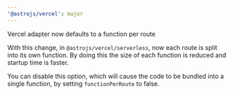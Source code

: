 ```yaml
---
'@astrojs/vercel': major
---
```


Vercel adapter now defaults to a function per route

With this change, in `@astrojs/vercel/serverless`, now each route is split into its own function. By doing this the size of each function is reduced and startup time is faster.

You can disable this option, which will cause the code to be bundled into a single function, by setting `functionPerRoute` to false.
